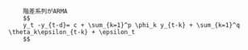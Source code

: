 
        階差系列がARMA
        $$
        y_t -y_{t-d}= c + \sum_{k=1}^p \phi_k y_{t-k} + \sum_{k=1}^q \theta_k\epsilon_{t-k} + \epsilon_t
        $$